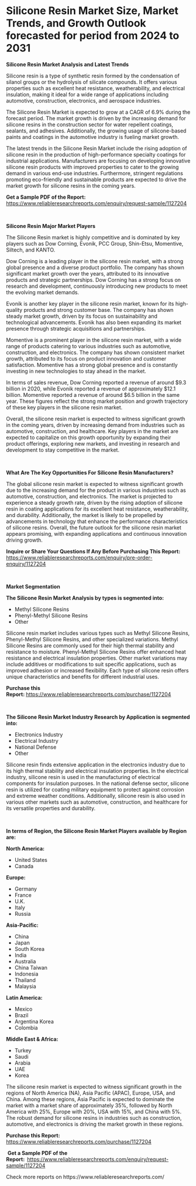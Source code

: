 <p><h1>Silicone Resin Market Size, Market Trends, and Growth Outlook forecasted for period from 2024 to 2031</h1></p><p><strong>Silicone Resin Market Analysis and Latest Trends</strong></p>
<p><p>Silicone resin is a type of synthetic resin formed by the condensation of silanol groups or the hydrolysis of silicate compounds. It offers various properties such as excellent heat resistance, weatherability, and electrical insulation, making it ideal for a wide range of applications including automotive, construction, electronics, and aerospace industries.</p><p>The Silicone Resin Market is expected to grow at a CAGR of 6.9% during the forecast period. The market growth is driven by the increasing demand for silicone resins in the construction sector for water repellent coatings, sealants, and adhesives. Additionally, the growing usage of silicone-based paints and coatings in the automotive industry is fueling market growth.</p><p>The latest trends in the Silicone Resin Market include the rising adoption of silicone resin in the production of high-performance specialty coatings for industrial applications. Manufacturers are focusing on developing innovative silicone resin products with improved properties to cater to the growing demand in various end-use industries. Furthermore, stringent regulations promoting eco-friendly and sustainable products are expected to drive the market growth for silicone resins in the coming years.</p></p>
<p><strong>Get a Sample PDF of the Report:&nbsp;</strong> <a href="https://www.reliableresearchreports.com/enquiry/request-sample/1127204">https://www.reliableresearchreports.com/enquiry/request-sample/1127204</a></p>
<p>&nbsp;</p>
<p><strong>Silicone Resin Major Market Players</strong></p>
<p><p>The Silicone Resin market is highly competitive and is dominated by key players such as Dow Corning, Evonik, PCC Group, Shin-Etsu, Momentive, Siltech, and KANTO. </p><p>Dow Corning is a leading player in the silicone resin market, with a strong global presence and a diverse product portfolio. The company has shown significant market growth over the years, attributed to its innovative products and strategic partnerships. Dow Corning has a strong focus on research and development, continuously introducing new products to meet the evolving market demands. </p><p>Evonik is another key player in the silicone resin market, known for its high-quality products and strong customer base. The company has shown steady market growth, driven by its focus on sustainability and technological advancements. Evonik has also been expanding its market presence through strategic acquisitions and partnerships. </p><p>Momentive is a prominent player in the silicone resin market, with a wide range of products catering to various industries such as automotive, construction, and electronics. The company has shown consistent market growth, attributed to its focus on product innovation and customer satisfaction. Momentive has a strong global presence and is constantly investing in new technologies to stay ahead in the market. </p><p>In terms of sales revenue, Dow Corning reported a revenue of around $9.3 billion in 2020, while Evonik reported a revenue of approximately $12.1 billion. Momentive reported a revenue of around $6.5 billion in the same year. These figures reflect the strong market position and growth trajectory of these key players in the silicone resin market. </p><p>Overall, the silicone resin market is expected to witness significant growth in the coming years, driven by increasing demand from industries such as automotive, construction, and healthcare. Key players in the market are expected to capitalize on this growth opportunity by expanding their product offerings, exploring new markets, and investing in research and development to stay competitive in the market.</p></p>
<p>&nbsp;</p>
<p><strong>What Are The Key Opportunities For Silicone Resin Manufacturers?</strong></p>
<p><p>The global silicone resin market is expected to witness significant growth due to the increasing demand for the product in various industries such as automotive, construction, and electronics. The market is projected to experience a steady growth rate, driven by the rising adoption of silicone resin in coating applications for its excellent heat resistance, weatherability, and durability. Additionally, the market is likely to be propelled by advancements in technology that enhance the performance characteristics of silicone resins. Overall, the future outlook for the silicone resin market appears promising, with expanding applications and continuous innovation driving growth.</p></p>
<p><strong>Inquire or Share Your Questions If Any Before Purchasing This Report:</strong> <a href="https://www.reliableresearchreports.com/enquiry/pre-order-enquiry/1127204">https://www.reliableresearchreports.com/enquiry/pre-order-enquiry/1127204</a></p>
<p>&nbsp;</p>
<p><strong>Market Segmentation</strong></p>
<p><strong>The Silicone Resin Market Analysis by types is segmented into:</strong></p>
<p><ul><li>Methyl Silicone Resins</li><li>Phenyl-Methyl Silicone Resins</li><li>Other</li></ul></p>
<p><p>Silicone resin market includes various types such as Methyl Silicone Resins, Phenyl-Methyl Silicone Resins, and other specialized variations. Methyl Silicone Resins are commonly used for their high thermal stability and resistance to moisture. Phenyl-Methyl Silicone Resins offer enhanced heat resistance and electrical insulation properties. Other market variations may include additives or modifications to suit specific applications, such as improved adhesion or increased flexibility. Each type of silicone resin offers unique characteristics and benefits for different industrial uses.</p></p>
<p><strong>Purchase this Report:&nbsp;</strong><a href="https://www.reliableresearchreports.com/purchase/1127204">https://www.reliableresearchreports.com/purchase/1127204</a></p>
<p>&nbsp;</p>
<p><strong>The Silicone Resin Market Industry Research by Application is segmented into:</strong></p>
<p><ul><li>Electronics Industry</li><li>Electrical Industry</li><li>National Defense</li><li>Other</li></ul></p>
<p><p>Silicone resin finds extensive application in the electronics industry due to its high thermal stability and electrical insulation properties. In the electrical industry, silicone resin is used in the manufacturing of electrical components for insulation purposes. In the national defense sector, silicone resin is utilized for coating military equipment to protect against corrosion and extreme weather conditions. Additionally, silicone resin is also used in various other markets such as automotive, construction, and healthcare for its versatile properties and durability.</p></p>
<p>&nbsp;</p>
<p><strong>In terms of Region, the Silicone Resin Market Players available by Region are:</strong></p>
<p>
    <p> <strong> North America: </strong>
        <ul>
            <li>United States</li>
            <li>Canada</li>
        </ul>
        </p> 
    <p> <strong> Europe: </strong>
        <ul>
            <li>Germany</li>
            <li>France</li>
            <li>U.K.</li>
            <li>Italy</li>
            <li>Russia</li>
        </ul>
        </p> 
    <p> <strong> Asia-Pacific: </strong>
        <ul>
            <li>China</li>
            <li>Japan</li>
            <li>South Korea</li>
            <li>India</li>
            <li>Australia</li>
            <li>China Taiwan</li>
            <li>Indonesia</li>
            <li>Thailand</li>
            <li>Malaysia</li>
        </ul>
        </p> 
    <p> <strong> Latin America: </strong>
        <ul>
            <li>Mexico</li>
            <li>Brazil</li>
            <li>Argentina Korea</li>
            <li>Colombia</li>
        </ul>
        </p> 
    <p> <strong> Middle East & Africa: </strong>
        <ul>
            <li>Turkey</li>
            <li>Saudi</li>
            <li>Arabia</li>
            <li>UAE</li>
            <li>Korea</li>
        </ul>
    </p>
    </p>
<p><p>The silicone resin market is expected to witness significant growth in the regions of North America (NA), Asia Pacific (APAC), Europe, USA, and China. Among these regions, Asia Pacific is expected to dominate the market with a market share of approximately 35%, followed by North America with 25%, Europe with 20%, USA with 15%, and China with 5%. The robust demand for silicone resins in industries such as construction, automotive, and electronics is driving the market growth in these regions.</p></p>
<p><strong>Purchase this Report: </strong><a href="https://www.reliableresearchreports.com/purchase/1127204">https://www.reliableresearchreports.com/purchase/1127204</a></p>
<p>&nbsp;<strong>Get a Sample PDF of the Report:&nbsp;&nbsp;</strong><a href="https://www.reliableresearchreports.com/enquiry/request-sample/1127204">https://www.reliableresearchreports.com/enquiry/request-sample/1127204</a></p>
<p><strong></strong></p>
<p>Check more reports on https://www.reliableresearchreports.com/</p>
